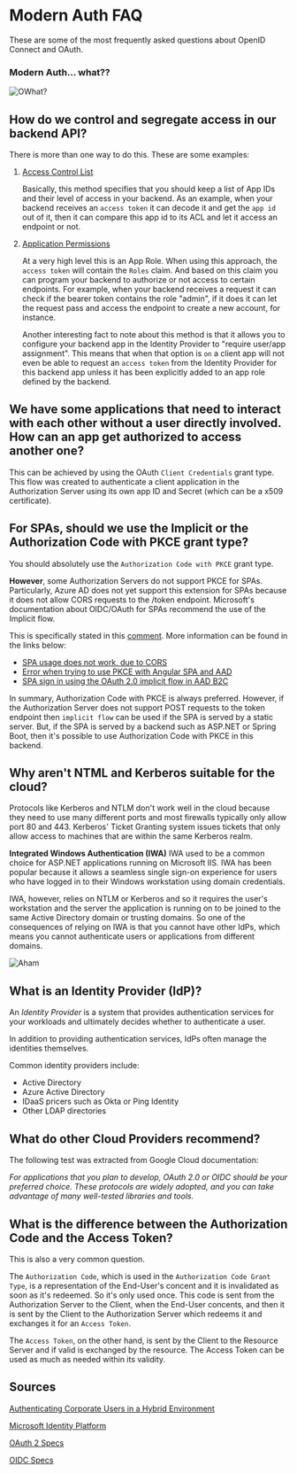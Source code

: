 # Modern Auth FAQ

These are some of the most frequently asked questions about OpenID Connect and OAuth.

### Modern Auth... what??

![OWhat?](https://media.giphy.com/media/CDJo4EgHwbaPS/giphy.gif)

## How do we control and segregate access in our backend API?

There is more than one way to do this. These are some examples:   
   1. [Access Control List](https://docs.microsoft.com/en-us/azure/active-directory/develop/v2-oauth2-client-creds-grant-flow#access-control-lists)

      Basically, this method specifies that you should keep a list of App IDs and their level of access in your backend. As an example, when your backend receives an `access token` it can decode it and get the `app id` out of it, then it can compare this app id to its ACL and let it access an endpoint or not. 

   2. [Application Permissions](https://docs.microsoft.com/en-us/azure/active-directory/develop/v2-oauth2-client-creds-grant-flow#application-permissions)
   
      At a very high level this is an App Role. When using this approach, the `access token` will contain the `Roles` claim. And based on this claim you can program your backend to authorize or not access to certain endpoints. For example, when your backend receives a request it can check if the bearer token contains the role "admin", if it does it can let the request pass and access the endpoint to create a new account, for instance.

      Another interesting fact to note about this method is that it allows you to configure your backend app in the Identity Provider to "require user/app assignment". This means that when that option is `on` a client app will not even be able to request an `access token` from the Identity Provider for this backend app unless it has been explicitly added to an app role defined by the backend.

## We have some applications that need to interact with each other without a user directly involved. How can an app get authorized to access another one?

This can be achieved by using the OAuth `Client Credentials` grant type. This flow was created to authenticate a client application in the Authorization Server using its own app ID and Secret (which can be a x509 certificate). 

## For SPAs, should we use the Implicit or the Authorization Code with PKCE grant type?

You should absolutely use the `Authorization Code with PKCE` grant type.

**However**, some Authorization Servers do not support PKCE for SPAs. Particularly, Azure AD does not yet support this extension for SPAs because it does not allow CORS requests to the /token endpoint. Microsoft's documentation about OIDC/OAuth for SPAs recommend the use of the Implicit flow. 

This is specifically stated in this [comment](https://github.com/MicrosoftDocs/azure-docs/issues/39201#issuecomment-541899381). More information can be found in the links below:

- [SPA usage does not work, due to CORS](https://github.com/MicrosoftDocs/azure-docs/issues/39201)
- [Error when trying to use PKCE with Angular SPA and AAD](https://github.com/IdentityModel/oidc-client-js/issues/1024)
- [SPA sign in using the OAuth 2.0 implicit flow in AAD B2C](https://docs.microsoft.com/en-us/azure/active-directory-b2c/active-directory-b2c-reference-spa)

In summary, Authorization Code with PKCE is always preferred. However, if the Authorization Server does not support POST requests to the token endpoint then `implicit flow` can be used if the SPA is served by a static server. But, if the SPA is served by a backend such as ASP.NET or Spring Boot, then it's possible to use Authorization Code with PKCE in this backend.

## Why aren't NTML and Kerberos suitable for the cloud?

Protocols like Kerberos and NTLM don't work well in the cloud because they need to use many different ports and most firewalls typically only allow port 80 and 443. Kerberos' Ticket Granting system issues tickets that only allow access to machines that are within the same Kerberos realm.

**Integrated Windows Authentication (IWA)**
IWA used to be a common choice for ASP.NET applications running on Microsoft IIS. IWA has been popular because it allows a seamless single sign-on experience for users who have logged in to their Windows workstation using domain credentials. 

IWA, however, relies on NTLM or Kerberos and so it requires the user's workstation and the server the application is running on to be joined to the same Active Directory domain or trusting domains. So one of the consequences of relying on IWA is that you cannot have other IdPs, which means you cannot authenticate users or applications from different domains.

![Aham](https://media0.giphy.com/media/j2nATOAdRgYZq/source.gif)

## What is an Identity Provider (IdP)?

An *Identity Provider* is a system that provides authentication services for your workloads and ultimately decides whether to authenticate a user.

In addition to providing authentication services, IdPs often manage the identities themselves.

Common identity providers include:
* Active Directory
* Azure Active Directory
* IDaaS pricers such as Okta or Ping Identity
* Other LDAP directories

## What do other Cloud Providers recommend?

The following test was extracted from Google Cloud documentation:

*For applications that you plan to develop, OAuth 2.0 or OIDC should be your preferred choice. These protocols are widely adopted, and you can take advantage of many well-tested libraries and tools.*

## What is the difference between the Authorization Code and the Access Token?

This is also a very common question. 

The `Authorization Code`, which is used in the `Authorization Code Grant Type`, is a representation of the End-User's concent and it is invalidated as soon as it's redeemed. So it's only used once. This code is sent from the Authorization Server to the Client, when the End-User concents, and then it is sent by the Client to the Authorization Server which redeems it and exchanges it for an `Access Token`.

The `Access Token`, on the other hand, is sent by the Client to the Resource Server and if valid is exchanged by the resource. The Access Token can be used as much as needed within its validity.

## Sources

[Authenticating Corporate Users in a Hybrid Environment](https://cloud.google.com/solutions/authenticating-corporate-users-in-a-hybrid-environment#identity_providers)

[Microsoft Identity Platform](https://docs.microsoft.com/en-us/azure/active-directory/develop/v2-overview)

[OAuth 2 Specs](https://oauth.net/2/)

[OIDC Specs](https://openid.net/specs/openid-connect-core-1_0.html)

